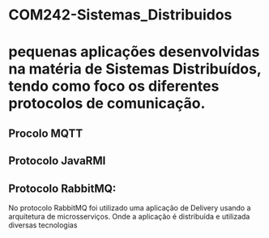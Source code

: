 # COM242-Sistemas_Distribuidos

# pequenas aplicações desenvolvidas na matéria de Sistemas Distribuídos, tendo como foco os diferentes protocolos de comunicação.

## Procolo MQTT

## Protocolo JavaRMI

## Protocolo RabbitMQ:
No protocolo RabbitMQ foi utilizado uma aplicação de Delivery usando a arquitetura de microsserviços.
Onde a aplicação é distribuída e utilizada diversas tecnologias 
